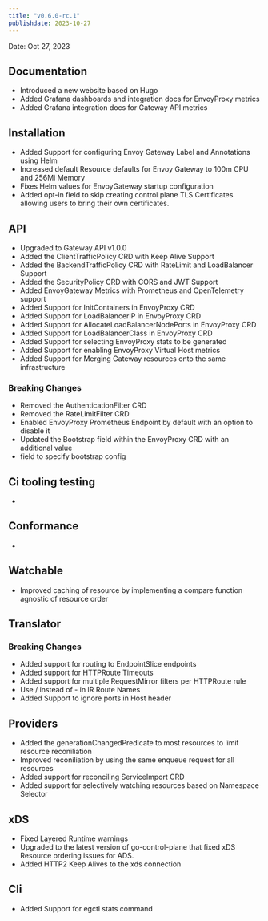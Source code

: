 ```yaml
---
title: "v0.6.0-rc.1"
publishdate: 2023-10-27
---
```


Date: Oct 27, 2023

## Documentation
- Introduced a new website based on Hugo
- Added Grafana dashboards and integration docs for EnvoyProxy metrics
- Added Grafana integration docs for Gateway API metrics

## Installation
- Added Support for configuring Envoy Gateway Label and Annotations using Helm
- Increased default Resource defaults for Envoy Gateway to 100m CPU and 256Mi Memory
- Fixes Helm values for EnvoyGateway startup configuration
- Added opt-in field to skip creating control plane TLS Certificates allowing users to bring their own certificates.

## API
- Upgraded to Gateway API v1.0.0
- Added the ClientTrafficPolicy CRD with Keep Alive Support
- Added the BackendTrafficPolicy CRD with RateLimit and LoadBalancer Support
- Added the SecurityPolicy CRD with CORS and JWT Support
- Added EnvoyGateway Metrics with Prometheus and OpenTelemetry support
- Added Support for InitContainers in EnvoyProxy CRD
- Added Support for LoadBalancerIP in EnvoyProxy CRD
- Added Support for AllocateLoadBalancerNodePorts in EnvoyProxy CRD
- Added Support for LoadBalancerClass in EnvoyProxy CRD
- Added Support for selecting EnvoyProxy stats to be generated
- Added Support for enabling EnvoyProxy Virtual Host metrics
- Added Support for Merging Gateway resources onto the same infrastructure

### Breaking Changes
- Removed the AuthenticationFilter CRD
- Removed the RateLimitFilter CRD
- Enabled EnvoyProxy Prometheus Endpoint by default with an option to disable it
- Updated the Bootstrap field within the EnvoyProxy CRD with an additional value
- field to specify bootstrap config

## Ci tooling testing
- 

## Conformance
- 

## Watchable
- Improved caching of resource by implementing a compare function agnostic of resource order

## Translator
### Breaking Changes
- Added support for routing to EndpointSlice endpoints
- Added support for HTTPRoute Timeouts
- Added support for multiple RequestMirror filters per HTTPRoute rule
- Use / instead of - in IR Route Names
- Added Support to ignore ports in Host header

## Providers
- Added the generationChangedPredicate to most resources to limit resource reconiliation
- Improved reconiliation by using the same enqueue request for all resources
- Added support for reconciling ServiceImport CRD
- Added support for selectively watching resources based on Namespace Selector

## xDS
- Fixed Layered Runtime warnings
- Upgraded to the latest version of go-control-plane that fixed xDS Resource ordering issues for ADS.
- Added HTTP2 Keep Alives to the xds connection

## Cli
- Added Support for egctl stats command

